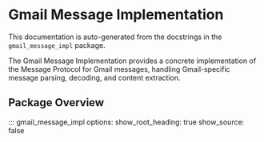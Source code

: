 # Gmail Message Implementation

This documentation is auto-generated from the docstrings in the `gmail_message_impl` package.

The Gmail Message Implementation provides a concrete implementation of the Message Protocol for Gmail messages, handling Gmail-specific message parsing, decoding, and content extraction.

## Package Overview

::: gmail_message_impl
    options:
      show_root_heading: true
      show_source: false
